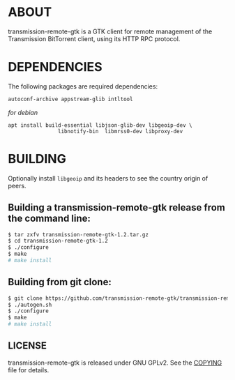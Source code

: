 # ABOUT

transmission-remote-gtk is a GTK client for remote management of
the Transmission BitTorrent client, using its HTTP RPC protocol.


# DEPENDENCIES

The following packages are required dependencies:

```bash
autoconf-archive appstream-glib intltool
```
*for debian*
```
apt install build-essential libjson-glib-dev libgeoip-dev \
                libnotify-bin  libmrss0-dev libproxy-dev
```


# BUILDING

Optionally install `libgeoip` and its headers to see the country
origin of peers.

##  Building a transmission-remote-gtk release from the command line:

```bash
$ tar zxfv transmission-remote-gtk-1.2.tar.gz
$ cd transmission-remote-gtk-1.2
$ ./configure
$ make
# make install
```

##  Building from git clone:

```bash
$ git clone https://github.com/transmission-remote-gtk/transmission-remote-gtk.git
$ ./autogen.sh
$ ./configure
$ make
# make install
```


## LICENSE

transmission-remote-gtk is released under GNU GPLv2.
See the [COPYING](./COPYING) file for details.


